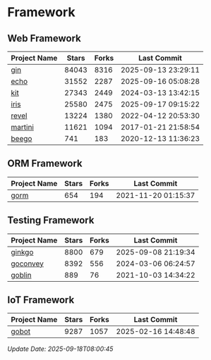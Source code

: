 # Framework

## Web Framework
| Project Name | Stars | Forks | Last Commit |
| ------------ | ----- | ----- | ----------- |
| [gin](https://github.com/gin-gonic/gin) | 84043 | 8316 | 2025-09-13 23:29:11 |
| [echo](https://github.com/labstack/echo) | 31552 | 2287 | 2025-09-16 05:08:28 |
| [kit](https://github.com/go-kit/kit) | 27343 | 2449 | 2024-03-13 13:42:15 |
| [iris](https://github.com/kataras/iris) | 25580 | 2475 | 2025-09-17 09:15:22 |
| [revel](https://github.com/revel/revel) | 13224 | 1380 | 2022-04-12 20:53:30 |
| [martini](https://github.com/go-martini/martini) | 11621 | 1094 | 2017-01-21 21:58:54 |
| [beego](https://github.com/astaxie/beego) | 741 | 183 | 2020-12-13 11:36:23 |

## ORM Framework
| Project Name | Stars | Forks | Last Commit |
| ------------ | ----- | ----- | ----------- |
| [gorm](https://github.com/jinzhu/gorm) | 654 | 194 | 2021-11-20 01:15:37 |

## Testing Framework
| Project Name | Stars | Forks | Last Commit |
| ------------ | ----- | ----- | ----------- |
| [ginkgo](https://github.com/onsi/ginkgo) | 8800 | 679 | 2025-09-08 21:19:34 |
| [goconvey](https://github.com/smartystreets/goconvey) | 8392 | 556 | 2024-03-06 06:24:57 |
| [goblin](https://github.com/franela/goblin) | 889 | 76 | 2021-10-03 14:34:22 |

## IoT Framework
| Project Name | Stars | Forks | Last Commit |
| ------------ | ----- | ----- | ----------- |
| [gobot](https://github.com/hybridgroup/gobot) | 9287 | 1057 | 2025-02-16 14:48:48 |

*Update Date: 2025-09-18T08:00:45*